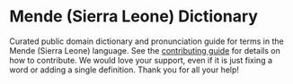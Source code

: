 
# Mende (Sierra Leone) Dictionary

Curated public domain dictionary and pronunciation guide for terms in the Mende (Sierra Leone) language. See the [contributing guide](https://github.com/drumworkteam/term/blob/make/.github/contributing.md) for details on how to contribute. We would love your support, even if it is just fixing a word or adding a single definition. Thank you for all your help!